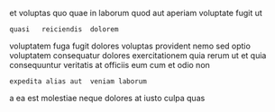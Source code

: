 <!--
title: Quality-focused client-server focus group
author: Meaghan
date: 2014-08-06-1147
link: 2014-08-06-1147-quality-focused-client-server-focus-group
tags: [make,Angularjs,OSX,search]
-->

et voluptas quo quae in laborum quod aut aperiam
voluptate fugit ut
  
 	quasi   reiciendis  dolorem
voluptatem fuga fugit dolores
voluptas provident nemo sed optio
voluptatem consequatur dolores exercitationem  quia rerum 
ut et quia consequuntur veritatis 
at officiis eum cum  et odio non
 	expedita alias aut  veniam laborum
  a ea  est
molestiae neque dolores at iusto culpa quas